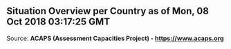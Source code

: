 ## Situation Overview per Country as of Mon, 08 Oct 2018 03:17:25 GMT

Source: **ACAPS (Assessment Capacities Project) - https://www.acaps.org**